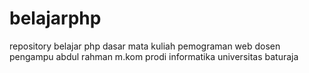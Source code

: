 # belajarphp
repository belajar php dasar mata kuliah pemograman web dosen pengampu abdul rahman m.kom prodi informatika universitas baturaja 
